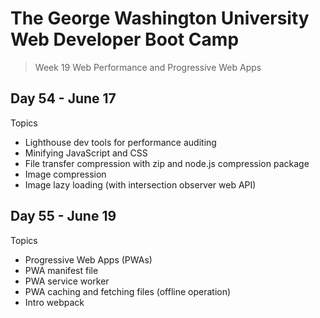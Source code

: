 # **The George Washington University Web Developer Boot Camp**
> Week 19 Web Performance and Progressive Web Apps

## **Day 54 - June 17**
Topics
- Lighthouse dev tools for performance auditing
- Minifying JavaScript and CSS
- File transfer compression with zip and node.js compression package
- Image compression
- Image lazy loading (with intersection observer web API)

## **Day 55 - June 19**
Topics
- Progressive Web Apps (PWAs)
- PWA manifest file
- PWA service worker
- PWA caching and fetching files (offline operation)
- Intro webpack